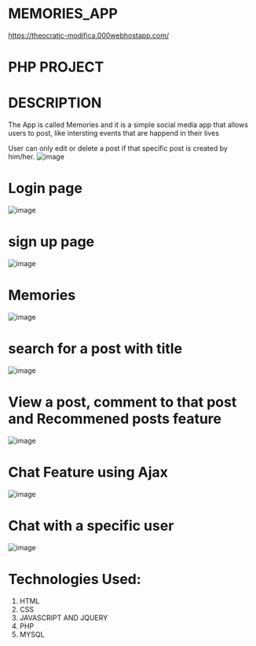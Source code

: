 # MEMORIES_APP
https://theocratic-modifica.000webhostapp.com/

# PHP PROJECT

# DESCRIPTION

The App is called Memories and it is a simple social media app that allows users to post, like intersting events that are happend in their lives
 
User can only edit or delete a post if that specific post is created by him/her.
![image](https://user-images.githubusercontent.com/78521151/123535178-e7650180-d73f-11eb-8a0d-12cda2cb57cd.png)

# Login page
![image](https://user-images.githubusercontent.com/78521151/122956564-be8ae800-d39e-11eb-859c-4411a64d7522.png)

# sign up page
![image](https://user-images.githubusercontent.com/78521151/122956659-d2cee500-d39e-11eb-8bcf-1474e5d5b384.png)

# Memories
![image](https://user-images.githubusercontent.com/78521151/123535100-73c2f480-d73f-11eb-88d5-c2743ab503ff.png)

# search for a post with title
![image](https://user-images.githubusercontent.com/78521151/123535154-c69cac00-d73f-11eb-8822-6934f9651cb1.png)

# View a post, comment to that post and Recommened posts feature
![image](https://user-images.githubusercontent.com/78521151/123535063-45451980-d73f-11eb-8ef6-179fd375f506.png)

# Chat Feature using Ajax
![image](https://user-images.githubusercontent.com/78521151/123935862-3e720d00-d9b2-11eb-8feb-dc778d0c29aa.png)

# Chat with a specific user
![image](https://user-images.githubusercontent.com/78521151/123935961-58135480-d9b2-11eb-92ba-c2bfe5ec162b.png)


# Technologies Used:

1. HTML
2. CSS
3. JAVASCRIPT AND JQUERY
4. PHP
5. MYSQL
